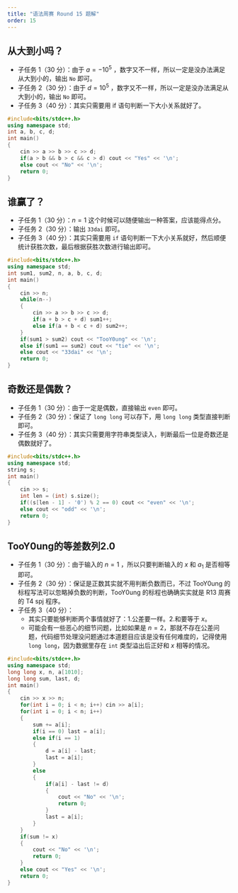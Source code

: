 ```yaml
---
title: "语法周赛 Round 15 题解"
order: 15
---
```


## 从大到小吗？

- 子任务 1（30 分）：由于 $a=−10^5$ ，数字又不一样，所以一定是没办法满足从大到小的，输出 `No` 即可。
- 子任务 2（30 分）：由于 $d=10^5$ ，数字又不一样，所以一定是没办法满足从大到小的，输出 `No` 即可。
- 子任务 3（40 分）：其实只需要用 if 语句判断一下大小关系就好了。

```cpp
#include<bits/stdc++.h>
using namespace std;
int a, b, c, d;
int main()
{
    cin >> a >> b >> c >> d;
    if(a > b && b > c && c > d) cout << "Yes" << '\n';
    else cout << "No" << '\n';
    return 0;
}
```

## 谁赢了？

- 子任务 1（30 分）：$n=1$ 这个时候可以随便输出一种答案，应该能得点分。
- 子任务 2（30 分）：输出 `33dai` 即可。
- 子任务 3（40 分）：其实只需要用 `if` 语句判断一下大小关系就好，然后顺便统计获胜次数，最后根据获胜次数进行输出即可。

```cpp
#include<bits/stdc++.h>
using namespace std;
int sum1, sum2, n, a, b, c, d;
int main()
{
    cin >> n;
    while(n--)
    {
        cin >> a >> b >> c >> d;
        if(a + b > c + d) sum1++;
        else if(a + b < c + d) sum2++;
    }
    if(sum1 > sum2) cout << "TooY0ung" << '\n';
    else if(sum1 == sum2) cout << "tie" << '\n';
    else cout << "33dai" << '\n';
    return 0;
}
```

## 奇数还是偶数？

- 子任务 1（30 分）：由于一定是偶数，直接输出 `even` 即可。
- 子任务 2（30 分）：保证了 `long long` 可以存下，用 `long long` 类型直接判断即可。
- 子任务 3（40 分）：其实只需要用字符串类型读入，判断最后一位是奇数还是偶数就好了。

```cpp
#include<bits/stdc++.h>
using namespace std;
string s;
int main()
{
    cin >> s;
    int len = (int) s.size();
    if((s[len - 1] - '0') % 2 == 0) cout << "even" << '\n';
    else cout << "odd" << '\n';
    return 0;
}
```

## TooY0ung的等差数列2.0

- 子任务 1（30 分）：由于输入的 $n=1$ ，所以只要判断输入的 $x$ 和 $a_1$ 是否相等即可。
- 子任务 2（30 分）：保证是正数其实就不用判断负数而已，不过 TooY0ung 的标程写法可以忽略掉负数的判断，TooY0ung 的标程也确确实实就是 R13 周赛的 T4 spj 程序。
- 子任务 3（40 分）：
  - 其实只要能够判断两个事情就好了：1.公差要一样。2.和要等于 $x$。 
  - 可能会有一些恶心的细节问题，比如如果是 $n=2$，那就不存在公差问题，代码细节处理没问题通过本道题目应该是没有任何难度的，记得使用`long long`，因为数据里存在 `int` 类型溢出后正好和 $x$ 相等的情况。

```cpp
#include<bits/stdc++.h>
using namespace std;
long long x, n, a[1010];
long long sum, last, d;
int main()
{
    cin >> x >> n;
    for(int i = 0; i < n; i++) cin >> a[i];
    for(int i = 0; i < n; i++)
    {
        sum += a[i];
        if(i == 0) last = a[i];
        else if(i == 1)
        {
            d = a[i] - last;
            last = a[i];
        }
        else
        {
            if(a[i] - last != d)
            {
                cout << "No" << '\n';
                return 0;
            }
            last = a[i];
        }
    }
    if(sum != x)
    {
        cout << "No" << '\n';
        return 0;
    }
    else cout << "Yes" << '\n';
    return 0;
}
```
